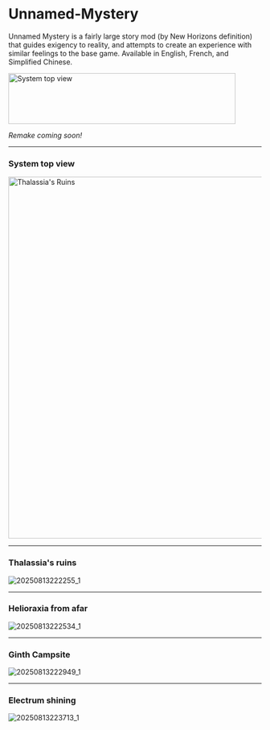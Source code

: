 # Unnamed-Mystery
Unnamed Mystery is a fairly large story mod (by New Horizons definition) that guides exigency to reality, and attempts to create an experience with similar feelings to the base game.
Available in English, French, and Simplified Chinese.

<img width="452" height="101" alt="System top view" src="https://github.com/user-attachments/assets/ae851c9b-be76-4d7e-bf26-97c817108232" />

*Remake coming soon!*

<hr>

### System top view
<img width="720" height="720" alt="Thalassia's Ruins" src="https://github.com/user-attachments/assets/65e2239c-7216-4e70-b5a0-ff5440814a69" />

<hr>

### Thalassia's ruins
![20250813222255_1](https://github.com/user-attachments/assets/8b1f4014-c4f1-4c6e-b9bf-aa51a4826f03)

<hr>

### Helioraxia from afar
![20250813222534_1](https://github.com/user-attachments/assets/e3180801-a04c-467a-beb9-5474284111a2)

<hr>

### Ginth Campsite
![20250813222949_1](https://github.com/user-attachments/assets/f358b6cb-2bb0-4377-9cbc-88942a787ad0)

<hr>

### Electrum shining
![20250813223713_1](https://github.com/user-attachments/assets/46f210ad-1fcc-440e-b326-92acae9e8f05)
